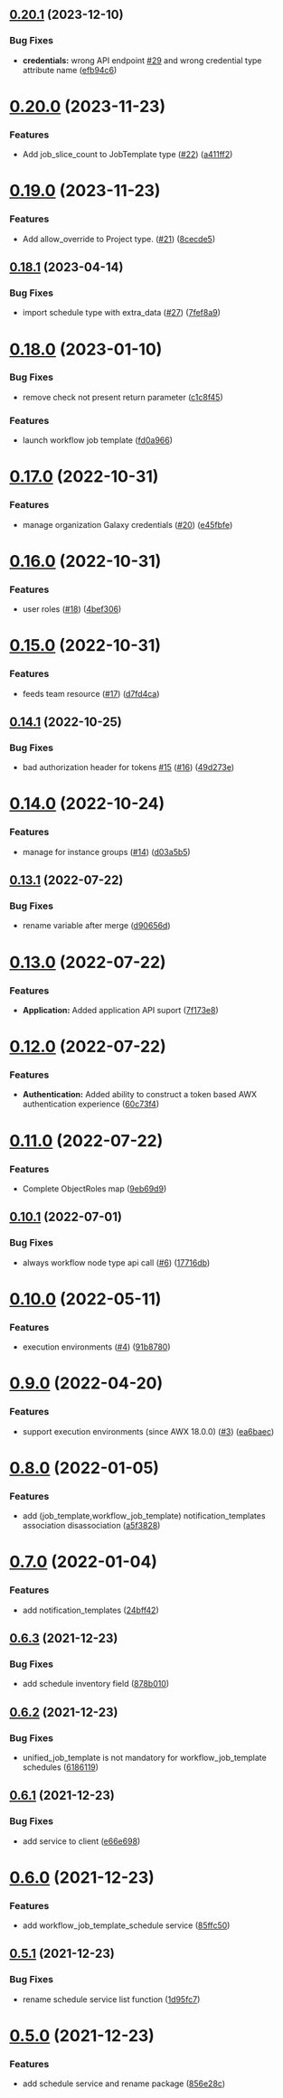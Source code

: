 ## [0.20.1](https://github.com/josh-silvas/goawx/compare/v0.20.0...v0.20.1) (2023-12-10)


### Bug Fixes

* **credentials:** wrong API endpoint [#29](https://github.com/josh-silvas/goawx/issues/29) and wrong credential type attribute name ([efb94c6](https://github.com/josh-silvas/goawx/commit/efb94c635bd7e4def4c9ed5fbc8d768282208223))

# [0.20.0](https://github.com/josh-silvas/goawx/compare/v0.19.0...v0.20.0) (2023-11-23)


### Features

* Add job_slice_count to JobTemplate type ([#22](https://github.com/josh-silvas/goawx/issues/22)) ([a411ff2](https://github.com/josh-silvas/goawx/commit/a411ff21bba05bb90fe903ad96fece94e4b624a0))

# [0.19.0](https://github.com/josh-silvas/goawx/compare/v0.18.1...v0.19.0) (2023-11-23)


### Features

* Add allow_override to Project type. ([#21](https://github.com/josh-silvas/goawx/issues/21)) ([8cecde5](https://github.com/josh-silvas/goawx/commit/8cecde562304868daaefe1ec2d20a880cfeba943))

## [0.18.1](https://github.com/josh-silvas/goawx/compare/v0.18.0...v0.18.1) (2023-04-14)


### Bug Fixes

* import schedule type with extra_data ([#27](https://github.com/josh-silvas/goawx/issues/27)) ([7fef8a9](https://github.com/josh-silvas/goawx/commit/7fef8a983d4c8a1ecd59370238032d9d2885611c))

# [0.18.0](https://github.com/josh-silvas/goawx/compare/v0.17.0...v0.18.0) (2023-01-10)


### Bug Fixes

* remove check not present return parameter ([c1c8f45](https://github.com/josh-silvas/goawx/commit/c1c8f453b3cc2a5818082fcdf852560345bd2571))


### Features

* launch workflow job template ([fd0a966](https://github.com/josh-silvas/goawx/commit/fd0a9665f5ca16a30b340153c83af505855c4ec9))

# [0.17.0](https://github.com/josh-silvas/goawx/compare/v0.16.0...v0.17.0) (2022-10-31)


### Features

* manage organization Galaxy credentials ([#20](https://github.com/josh-silvas/goawx/issues/20)) ([e45fbfe](https://github.com/josh-silvas/goawx/commit/e45fbfe3cdb6ccabcb071b2a3a7393c9f671cdda))

# [0.16.0](https://github.com/josh-silvas/goawx/compare/v0.15.0...v0.16.0) (2022-10-31)


### Features

* user roles ([#18](https://github.com/josh-silvas/goawx/issues/18)) ([4bef306](https://github.com/josh-silvas/goawx/commit/4bef306525626c7e82128dc73dcf092d5198be29))

# [0.15.0](https://github.com/josh-silvas/goawx/compare/v0.14.1...v0.15.0) (2022-10-31)


### Features

* feeds team resource ([#17](https://github.com/josh-silvas/goawx/issues/17)) ([d7fd4ca](https://github.com/josh-silvas/goawx/commit/d7fd4ca550c03449c5db4d147ff93880639d7442))

## [0.14.1](https://github.com/josh-silvas/goawx/compare/v0.14.0...v0.14.1) (2022-10-25)


### Bug Fixes

* bad authorization header for tokens [#15](https://github.com/josh-silvas/goawx/issues/15) ([#16](https://github.com/josh-silvas/goawx/issues/16)) ([49d273e](https://github.com/josh-silvas/goawx/commit/49d273e4b9dedd877eba9c526ac0e8c06b9839d4))

# [0.14.0](https://github.com/josh-silvas/goawx/compare/v0.13.1...v0.14.0) (2022-10-24)


### Features

* manage for instance groups ([#14](https://github.com/josh-silvas/goawx/issues/14)) ([d03a5b5](https://github.com/josh-silvas/goawx/commit/d03a5b5792b55056b0fe2e9be44b9e4f511c251c))

## [0.13.1](https://github.com/josh-silvas/goawx/compare/v0.13.0...v0.13.1) (2022-07-22)


### Bug Fixes

* rename variable after merge ([d90656d](https://github.com/josh-silvas/goawx/commit/d90656d07388b39f867b1878204e3193ed95e1b5))

# [0.13.0](https://github.com/josh-silvas/goawx/compare/v0.12.0...v0.13.0) (2022-07-22)


### Features

* **Application:** Added application API suport ([7f173e8](https://github.com/josh-silvas/goawx/commit/7f173e8e4c2f05845c5589ce99bf938a7805bf89))

# [0.12.0](https://github.com/josh-silvas/goawx/compare/v0.11.0...v0.12.0) (2022-07-22)


### Features

* **Authentication:** Added ability to construct a token based AWX authentication experience ([60c73f4](https://github.com/josh-silvas/goawx/commit/60c73f4855bd7aebe2bd5565905fa1c1ce4ff937))

# [0.11.0](https://github.com/josh-silvas/goawx/compare/v0.10.1...v0.11.0) (2022-07-22)


### Features

* Complete ObjectRoles map ([9eb69d9](https://github.com/josh-silvas/goawx/commit/9eb69d942d1d55d9d7e80967119809cf6cb0b482))

## [0.10.1](https://github.com/josh-silvas/goawx/compare/v0.10.0...v0.10.1) (2022-07-01)


### Bug Fixes

* always workflow node type api call ([#6](https://github.com/josh-silvas/goawx/issues/6)) ([17716db](https://github.com/josh-silvas/goawx/commit/17716dbc2b0b042cfd42969f40043f6638db6352))

# [0.10.0](https://github.com/josh-silvas/goawx/compare/v0.9.0...v0.10.0) (2022-05-11)


### Features

* execution environments ([#4](https://github.com/josh-silvas/goawx/issues/4)) ([91b8780](https://github.com/josh-silvas/goawx/commit/91b8780e8d496b6c8f2467360dd332216276c9df))

# [0.9.0](https://github.com/josh-silvas/goawx/compare/v0.8.0...v0.9.0) (2022-04-20)


### Features

* support execution environments (since AWX 18.0.0) ([#3](https://github.com/josh-silvas/goawx/issues/3)) ([ea6baec](https://github.com/josh-silvas/goawx/commit/ea6baecaa65b98e4b2f627618a565ad3189c953b))

# [0.8.0](https://github.com/josh-silvas/goawx/compare/v0.7.0...v0.8.0) (2022-01-05)


### Features

* add (job_template,workflow_job_template) notification_templates association disassociation ([a5f3828](https://github.com/josh-silvas/goawx/commit/a5f382810811bac8dec0fac20045433a6c9ea7b4))

# [0.7.0](https://github.com/josh-silvas/goawx/compare/v0.6.3...v0.7.0) (2022-01-04)


### Features

* add notification_templates ([24bff42](https://github.com/josh-silvas/goawx/commit/24bff42c6c5573e17f213422c1bcf170ac2626a9))

## [0.6.3](https://github.com/josh-silvas/goawx/compare/v0.6.2...v0.6.3) (2021-12-23)


### Bug Fixes

* add schedule inventory field ([878b010](https://github.com/josh-silvas/goawx/commit/878b01024ec7e6c03d500bae1e5674cba8b3f964))

## [0.6.2](https://github.com/josh-silvas/goawx/compare/v0.6.1...v0.6.2) (2021-12-23)


### Bug Fixes

* unified_job_template is not mandatory for workflow_job_template schedules ([6186119](https://github.com/josh-silvas/goawx/commit/618611919a98ac6dcb0b985d293c12df24c5ba2e))

## [0.6.1](https://github.com/josh-silvas/goawx/compare/v0.6.0...v0.6.1) (2021-12-23)


### Bug Fixes

* add service to client ([e66e698](https://github.com/josh-silvas/goawx/commit/e66e698ab737d913d6b2a58baa28771c796f2117))

# [0.6.0](https://github.com/josh-silvas/goawx/compare/v0.5.1...v0.6.0) (2021-12-23)


### Features

* add workflow_job_template_schedule service ([85ffc50](https://github.com/josh-silvas/goawx/commit/85ffc5016ad3636da84e0abc2c53aa4138c7034c))

## [0.5.1](https://github.com/josh-silvas/goawx/compare/v0.5.0...v0.5.1) (2021-12-23)


### Bug Fixes

* rename schedule service list function ([1d95fc7](https://github.com/josh-silvas/goawx/commit/1d95fc7ec4b7fd8e421498d05e47d65711912db3))

# [0.5.0](https://github.com/josh-silvas/goawx/compare/v0.4.2...v0.5.0) (2021-12-23)


### Features

* add schedule service and rename package ([856e28c](https://github.com/josh-silvas/goawx/commit/856e28c116cb3804e7e8dc807fd167674db53bfe))
